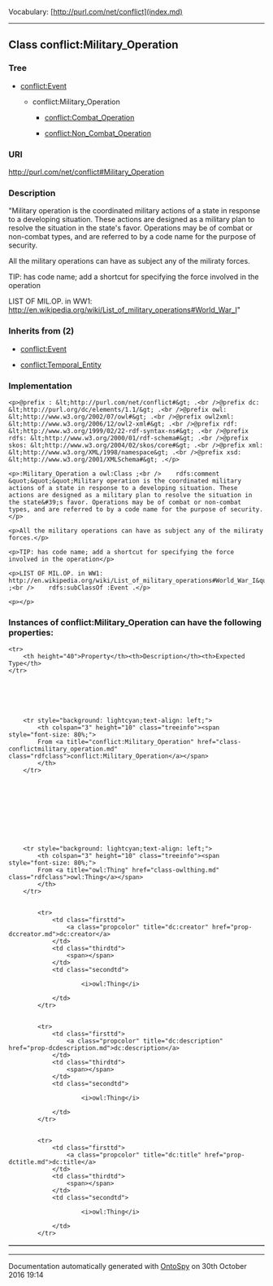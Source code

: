 Vocabulary: [http://purl.com/net/conflict](index.md) 



---	
	




    


## Class conflict:Military_Operation


### Tree


* [conflict:Event](class-conflictevent.md)

    * conflict:Military_Operation


        * [conflict:Combat_Operation](class-conflictcombat_operation.md) 

        * [conflict:Non_Combat_Operation](class-conflictnon_combat_operation.md) 
        






### URI
http://purl.com/net/conflict#Military_Operation

### Description
&quot;Military operation is the coordinated military actions of a state in response to a developing situation. These actions are designed as a military plan to resolve the situation in the state&#39;s favor. Operations may be of combat or non-combat types, and are referred to by a code name for the purpose of security.

All the military operations can have as subject any of the miliraty forces.

TIP: has code name; add a shortcut for specifying the force involved in the operation

LIST OF MIL.OP. in WW1: http://en.wikipedia.org/wiki/List_of_military_operations#World_War_I&quot;



### Inherits from (2)

- [conflict:Event](class-conflictevent.md)

- [conflict:Temporal_Entity](class-conflicttemporal_entity.md)





### Implementation
```
<p>@prefix : &lt;http://purl.com/net/conflict#&gt; .<br />@prefix dc: &lt;http://purl.org/dc/elements/1.1/&gt; .<br />@prefix owl: &lt;http://www.w3.org/2002/07/owl#&gt; .<br />@prefix owl2xml: &lt;http://www.w3.org/2006/12/owl2-xml#&gt; .<br />@prefix rdf: &lt;http://www.w3.org/1999/02/22-rdf-syntax-ns#&gt; .<br />@prefix rdfs: &lt;http://www.w3.org/2000/01/rdf-schema#&gt; .<br />@prefix skos: &lt;http://www.w3.org/2004/02/skos/core#&gt; .<br />@prefix xml: &lt;http://www.w3.org/XML/1998/namespace&gt; .<br />@prefix xsd: &lt;http://www.w3.org/2001/XMLSchema#&gt; .</p>

<p>:Military_Operation a owl:Class ;<br />    rdfs:comment &quot;&quot;&quot;Military operation is the coordinated military actions of a state in response to a developing situation. These actions are designed as a military plan to resolve the situation in the state&#39;s favor. Operations may be of combat or non-combat types, and are referred to by a code name for the purpose of security.</p>

<p>All the military operations can have as subject any of the miliraty forces.</p>

<p>TIP: has code name; add a shortcut for specifying the force involved in the operation</p>

<p>LIST OF MIL.OP. in WW1: http://en.wikipedia.org/wiki/List_of_military_operations#World_War_I&quot;&quot;&quot;^^rdf:XMLLiteral ;<br />    rdfs:subClassOf :Event .</p>

<p></p>
```




### Instances of conflict:Military_Operation can have the following properties:

<table border="1" cellspacing="3" cellpadding="5" class="classproperties table-hover ">

    <tr>
        <th height="40">Property</th><th>Description</th><th>Expected Type</th>
    </tr>

          

        
            
        
        <tr style="background: lightcyan;text-align: left;">
            <th colspan="3" height="10" class="treeinfo"><span style="font-size: 80%;">
            From <a title="conflict:Military_Operation" href="class-conflictmilitary_operation.md" class="rdfclass">conflict:Military_Operation</a></span>
            </th>
        </tr>       

            

        

          

        
            
        
        <tr style="background: lightcyan;text-align: left;">
            <th colspan="3" height="10" class="treeinfo"><span style="font-size: 80%;">
            From <a title="owl:Thing" href="class-owlthing.md" class="rdfclass">owl:Thing</a></span>
            </th>
        </tr>       

            
            <tr>
                <td class="firsttd">
                    <a class="propcolor" title="dc:creator" href="prop-dccreator.md">dc:creator</a>         
                </td>
                <td class="thirdtd">
                    <span></span>
                </td>
                <td class="secondtd">
                    
                        <i>owl:Thing</i>
                    
                </td>
            </tr>

            
            <tr>
                <td class="firsttd">
                    <a class="propcolor" title="dc:description" href="prop-dcdescription.md">dc:description</a>         
                </td>
                <td class="thirdtd">
                    <span></span>
                </td>
                <td class="secondtd">
                    
                        <i>owl:Thing</i>
                    
                </td>
            </tr>

            
            <tr>
                <td class="firsttd">
                    <a class="propcolor" title="dc:title" href="prop-dctitle.md">dc:title</a>         
                </td>
                <td class="thirdtd">
                    <span></span>
                </td>
                <td class="secondtd">
                    
                        <i>owl:Thing</i>
                    
                </td>
            </tr>

            

        

    

</table>













---

Documentation automatically generated with [OntoSpy](http://ontospy.readthedocs.org/ "Open") on 30th October 2016 19:14